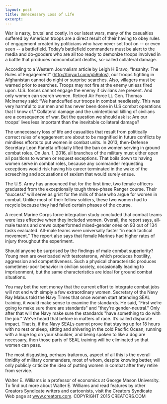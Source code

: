 ```yaml
---
layout: post
title: Unnecessary Loss of Life
excerpt:
---
```


War is nasty, brutal and costly. In our latest wars, many of the casualties suffered by American troops are a direct result of their having to obey rules of engagement created by politicians who have never set foot on -- or even seen -- a battlefield. Today’s battlefield commanders must be alert to the media and do-gooders who are all too ready to demonize troops involved in a battle that produces noncombatant deaths, so-called collateral damage.

According to a Western Journalism article by Leigh H Bravo, “Insanity: The Rules of Engagement” (http://tinyurl.com/p59nlqs), our troops fighting in Afghanistan cannot do night or surprise searches. Also, villagers must be warned prior to searches. Troops may not fire at the enemy unless fired upon. U.S. forces cannot engage the enemy if civilians are present. And only women can search women. Retired Air Force Lt. Gen. Thomas McInerney said: “We handcuffed our troops in combat needlessly. This was very harmful to our men and has never been done in U.S combat operations that I know of.” Collateral damage and the unintentional killing of civilians are a consequence of war. But the question we should ask is: Are our troops’ lives less important than the inevitable collateral damage?

The unnecessary loss of life and casualties that result from politically correct rules of engagement are about to be magnified in future conflicts by mindless efforts to put women in combat units. In 2013, then-Defense Secretary Leon Panetta officially lifted the ban on women serving in ground combat roles. On Jan. 1, 2016, all branches of the military must either open all positions to women or request exceptions. That boils down to having women serve in combat roles, because any commander requesting exceptions would risk having his career terminated in the wake of the screeching and accusations of sexism that would surely ensue.

The U.S. Army has announced that for the first time, two female officers graduated from the exceptionally tough three-phase Ranger course. Their “success” will serve as grist for the mills of those who argue for women in combat. Unlike most of their fellow soldiers, these two women had to recycle because they had failed certain phases of the course.

A recent Marine Corps force integration study concluded that combat teams were less effective when they included women. Overall, the report says, all-male teams and crews outperformed mixed-gender ones on 93 out of 134 tasks evaluated. All-male teams were universally faster “in each tactical movement.” The report also says that female Marines had higher rates of injury throughout the experiment.

Should anyone be surprised by the findings of male combat superiority? Young men are overloaded with testosterone, which produces hostility, aggression and competitiveness. Such a physical characteristic produces sometimes-poor behavior in civilian society, occasionally leading to imprisonment, but the same characteristics are ideal for ground combat situations.

You may bet the rent money that the current effort to integrate combat jobs will not end with simply a few extraordinary women. Secretary of the Navy Ray Mabus told the Navy Times that once women start attending SEAL training, it would make sense to examine the standards. He said, “First we’re going to make sure there are standards" and "they're gender-neutral." Only after that will the Navy make sure the standards "have something to do with the job.” We’ve heard that before in matters of race. It’s called disparate impact. That is, if the Navy SEALs cannot prove that staying up for 18 hours with no rest or sleep, sitting and shivering in the cold Pacific Ocean, running with a huge log on your shoulder, and being spoken to like a dog are necessary, then those parts of SEAL training will be eliminated so that women can pass.

The most disgusting, perhaps traitorous, aspect of all this is the overall timidity of military commanders, most of whom, despite knowing better, will only publicly criticize the idea of putting women in combat after they retire from service.

Walter E. Williams is a professor of economics at George Mason University. To find out more about Walter E. Williams and read features by other Creators Syndicate writers and cartoonists, visit the Creators Syndicate Web page at www.creators.com.
COPYRIGHT 2015 CREATORS.COM

